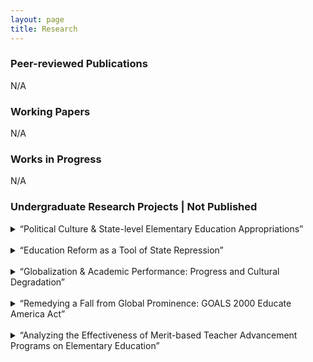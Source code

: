 ```yaml
---
layout: page
title: Research
---
```


<div class="text-left">
  <h3>Peer-reviewed Publications</h3>
  <p>N/A</p>
  
  <h3>Working Papers</h3>
  <p>N/A</p>
  
  <h3>Works in Progress</h3>
  <p>N/A</p>
  
  <h3>Undergraduate Research Projects | Not Published</h3>
 <p> 
<details>
  <summary>
    “Political Culture & State-level Elementary Education Appropriations”
  </summary>
  <p>
    (2019) Utilized Elazar’s political culture typology, Heck’s applied political culture framework on higher education appropriations, and Wirt’s study on legislator response to political culture to explore the link between a state legislature’s dominant political culture and elementary education appropriations
  </p>
  </details>
<br>
  <details> 
  <summary>
    “Education Reform as a Tool of State Repression”
  </summary>
  <p>
   (2019) Utilized Finkel and Davenport’s characterizations of state repression to conduct a case study on Canada’s use of education reform as a tool of state repression to subjugate the aboriginal population into residential schools via The Indian Act of 1876
  </p>
</details>
 <br>
<details>
  <summary>
   “Globalization & Academic Performance: Progress and Cultural Degradation”
  </summary>
  <p>
    (2018) Utilized OLS regression analysis on the KOF Globalization Index and the Programme for International Student Assessment (PISA) data to explore the link between globalization and academic performance
  </p>
  </details>
<br>
<details>
  <summary>
    “Remedying a Fall from Global Prominence: GOALS 2000 Educate America Act”
  </summary>
  <p>
   (2018) Utilized John Kingdon's Policy Streams Model and Graham Allison's Governmental Politics Model to study the formulation and implementation of the GOALS 2000: Educate America Act
  </p>
  </details>
<br>
  <details>
  <summary>
    “Analyzing the Effectiveness of Merit-based Teacher Advancement Programs on Elementary Education”
  </summary>
  <p>
   (2017) Utilized OLS regression analysis on state-level standardized testing data and government-funded teacher advancement programs to explore the link between merit pay and academic performance
  </p>
  </details>
  </p>
</div>
